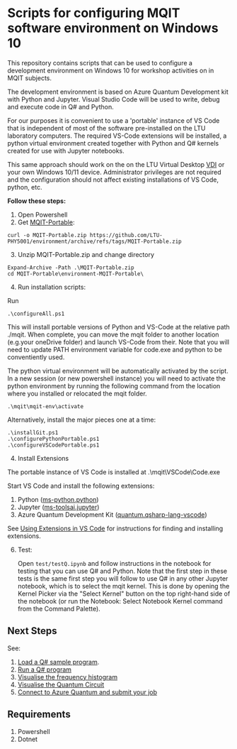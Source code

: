 # Scripts for configuring MQIT software environment on Windows 10

This repository contains scripts that can be used to configure a development environment on Windows 10 for workshop activities on in MQIT subjects. 

The development environment is based on Azure Quantum Development kit with Python and Jupyter.  Visual Studio Code will be used to write, debug and execute code in Q# and Python. 

For our purposes it is convenient to use a 'portable' instance of VS Code that is independent of most of the software pre-installed on the LTU laboratory computers. The required VS-Code extensions will be installed, a python virtual environment created together with Python and Q# kernels created for use with Jupyter notebooks.  

 This same approach  should work on the on the LTU Virtual Desktop [VDI](https://www.latrobe.edu.au/students/support/it/teaching/myapps) or your own Windows 10/11 device.  Administrator privileges are not required and the configuration should not affect existing installations of VS Code, python, etc.  


**Follow these steps:**

1. Open Powershell
2. Get [MQIT-Portable](https://github.com/LTU-PHY5001/environment/archive/refs/tags/MQIT-Portable.zip):

```
curl -o MQIT-Portable.zip https://github.com/LTU-PHY5001/environment/archive/refs/tags/MQIT-Portable.zip
```

3. Unzip MQIT-Portable.zip and change directory

```
Expand-Archive -Path .\MQIT-Portable.zip
cd MQIT-Portable\environment-MQIT-Portable\
```

4. Run installation scripts:

Run 

```
.\configureAll.ps1
```

This will install portable versions of Python and VS-Code at the relative path ./mqit.  When complete, you can move the mqit folder to another location (e.g.your oneDrive folder) and launch VS-Code from their.  Note that you will need to update PATH environment variable for code.exe and python to be conventiently used.

The python virtual environment will be automatically activated by the script.  In a new session (or new powershell instance) you will need to activate the python environment by running the following command from the location where you installed or relocated the mqit folder.


``
.\mqit\mqit-env\activate
``

Alternatively, install the major pieces one at a time:

```
.\installGit.ps1
.\configurePythonPortable.ps1
.\configureVSCodePortable.ps1
```
4. Install Extensions

The portable instance of VS Code is installed at .\mqit\VSCode\Code.exe

Start VS Code and install the following extensions:
1. Python ([ms-python.python](https://marketplace.visualstudio.com/items?itemName=ms-python.python))
2. Jupyter ([ms-toolsai.jupyter](https://marketplace.visualstudio.com/items?itemName=ms-toolsai.jupyter))
3. Azure Quantum Development Kit ([quantum.qsharp-lang-vscode](https://marketplace.visualstudio.com/items?itemName=quantum.qsharp-lang-vscode))

See [Using Extensions in VS Code](https://code.visualstudio.com/docs/introvideos/extend) for instructions for finding and installing extensions.


6.  Test:
   
    Open `test/testQ.ipynb` and follow instructions in the notebook for testing that you can use Q# and Python.  Note that the first step in these tests is the same first step you will follow to use Q# in any other Jupyter notebook, which is to select the mqit kernel.  This is done by opening the Kernel Picker via the "Select Kernel" button on the top right-hand side of the notebook (or run the Notebook: Select Notebook Kernel command from the Command Palette).


## Next Steps

See:
1. [Load a Q# sample program](https://learn.microsoft.com/en-us/azure/quantum/how-to-submit-jobs?tabs=tabid-python&pivots=ide-qsharp#load-a-q-sample-program).
2. [Run a Q# program](https://learn.microsoft.com/en-us/azure/quantum/how-to-submit-jobs?tabs=tabid-python&pivots=ide-qsharp#run-a-q-program)
3. [Visualise the frequency histogram](https://learn.microsoft.com/en-us/azure/quantum/how-to-submit-jobs?tabs=tabid-python&pivots=ide-qsharp#visualize-the-frequency-histogram)
4. [Visualise the Quantum Circuit](https://learn.microsoft.com/en-us/azure/quantum/how-to-submit-jobs?tabs=tabid-python&pivots=ide-qsharp#visualize-the-quantum-circuit)
4. [Connect to Azure Quantum and submit your job](https://learn.microsoft.com/en-us/azure/quantum/how-to-submit-jobs?tabs=tabid-python&pivots=ide-qsharp#connect-to-azure-quantum-and-submit-your-job)

## Requirements

1. Powershell
2. Dotnet

